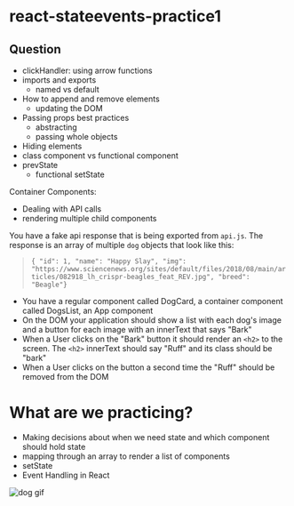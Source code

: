 # react-stateevents-practice1


## Question
- clickHandler: using arrow functions
- imports and exports 
  - named vs default
- How to append and remove elements
  - updating the DOM
- Passing props best practices
  - abstracting
  - passing whole objects
- Hiding elements
- class component vs functional component
- prevState
  - functional setState




Container Components:
- Dealing with API calls
- rendering multiple child components 



You have a fake api response that is being exported from `api.js`. The response is an array of multiple `dog` objects that look like this:

  > `{ "id": 1, "name": "Happy Slay", "img": "https://www.sciencenews.org/sites/default/files/2018/08/main/articles/082918_lh_crispr-beagles_feat_REV.jpg", "breed": "Beagle"}`

- You have a regular component called DogCard, a container component called DogsList, an App component
- On the DOM your application should show a list with each dog's image and a button for each image with an innerText that says "Bark"
- When a User clicks on the "Bark" button it should render an `<h2>` to the screen. The `<h2>` innerText should say "Ruff" and its class should be "bark"
- When a User clicks on the button a second time the "Ruff" should be removed from the DOM

# What are we practicing?

- Making decisions about when we need state and which component should hold state
- mapping through an array to render a list of components
- setState
- Event Handling in React

![dog gif](react-events.gif)
